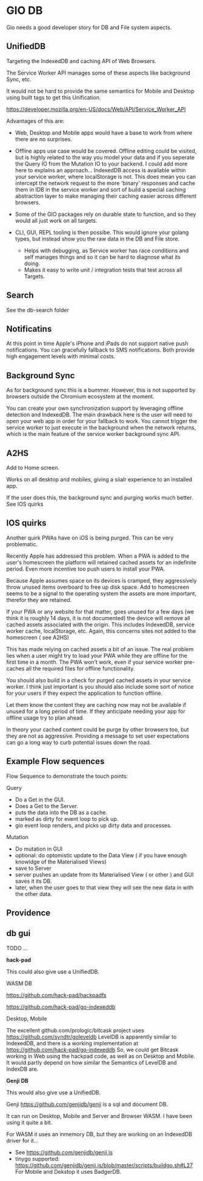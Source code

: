 # GIO DB

Gio needs a good developer story for DB and File system aspects.

## UnifiedDB

Targeting the IndexedDB and caching API of Web Browsers.

The Service Worker API manages some of these aspects like background Sync, etc.

It would not be hard to provide the same semantics for Mobile and Desktop using built tags to get this Unification.

https://developer.mozilla.org/en-US/docs/Web/API/Service_Worker_API

Advantages of this are:

- Web, Desktop and Mobile apps would have a base to work from where there are no surprises. 

- Offline apps use case would be covered. Offline editing could be visited, but is highly related to the way you model your data and if you seperate the Query IO from the Mutation IO to your backend. I could add more here to explains an approach... IndexedDB access is available within your service worker, where localStorage is not. This does mean you can intercept the network request to the more 'binary' responses and cache them in IDB in the service worker and sort of build a special caching abstraction layer to make managing their caching easier across different browsers.

- Some of the GIO packages rely on durable state to function, and so they would all just work on all targets.

- CLI, GUI, REPL tooling is then possibe. This would ignore your golang types, but instead show you the raw data in the DB and File store.
  - Helps with debugging, as Service worker has race conditions and self manages things and so it can be hard to diagnose what its doing.
  - Makes it easy to write unit / integration tests that test across all Targets.


## Search

See the db-search folder

## Notificatins

At this point in time Apple's iPhone and iPads do not support native push notifications. You can gracefully fallback to SMS notifications. Both provide high engagement levels with minimal costs.

## Background Sync

As for background sync this is a bummer. However, this is not supported by browsers outside the Chromium ecosystem at the moment.

You can create your own synchronization support by leveraging offline detection and IndexedDB. The main drawback here is the user will need to open your web app in order for your fallback to work. You cannot trigger the service worker to just execute in the background when the network returns, which is the main feature of the service worker background sync API.

## A2HS

Add to Home screen.

Works on all desktop and mobiles, giving a siialr experience to an installed app.

If the user does this, the background sync and purging works much better. See IOS quirks



## IOS quirks

Another quirk PWAs have on iOS is being purged. This can be very problematic.

Recently Apple has addressed this problem. When a PWA is added to the user's homescreen the platform will retained cached assets for an indefinite period. Even more incentive too push users to install your PWA.

Because Apple assumes space on its devices is cramped, they aggressively throw unused items overboard to free up disk space. Add to homescreen seems to be a signal to the operating system the assets are more important, therefor they are retained.

If your PWA or any website for that matter, goes unused for a few days (we think it is roughly 14 days, it is not documented) the device will remove all cached assets associated with the origin. This includes IndexedDB, service worker cache, localStorage, etc. Again, this concerns sites not added to the homescreen ( see A2HS)

This has made relying on cached assets a bit of an issue. The real problem lies when a user might try to load your PWA while they are offline for the first time in a month. The PWA won’t work, even if your service worker pre-caches all the required files for offline functionality.

You should also build in a check for purged cached assets in your service worker. I think just important is you should also include some sort of notice for your users if they expect the application to function offline.

Let them know the content they are caching now may not be available if unused for a long period of time. If they anticipate needing your app for offline usage try to plan ahead.

In theory your cached content could be purge by other browsers too, but they are not as aggressive. Providing a message to set user expectations can go a long way to curb potential issues down the road.

## Example Flow sequences

Flow Sequence to demonstrate the touch points:

Query
- Do a Get in the GUI.
- Does a Get to the Server.
- puts the data into the DB as a cache.
- marked as dirty for event loop to pick up.
- gio event loop renders, and picks up dirty data and processes.

Mutation
- Do mutation in GUI
- optional: do optomistic update to the Data View ( if you have enough knowldge of the Materialised Views)
- save to Server
- server pushes an update from its Materialised View ( or other ) and GUI saves it its DB.
- later, when the user goes to that view they will see the new data in with the other data.



## Providence

## db gui

TODO ...

**hack-pad**

This could also give use a UnifiedDB.

WASM DB

https://github.com/hack-pad/hackpadfs

https://github.com/hack-pad/go-indexeddb

Desktop, Mobile

The excellent github.com/prologic/bitcask project uses https://github.com/syndtr/goleveldb
LevelDB is apparently similar to IndexedDB, and there is a working implementation at https://github.com/hack-pad/go-indexeddb
So, we could get Bitcask working in Web using the hackpad code, as well as on Desktop and Mobile. It would partly depend on how similar the Semantics of LevelDB and IndexDB are.

**Genji DB**

This would also give use a UnifiedDB.

Genji https://github.com/genjidb/genji is a sql and document DB. 

It can run on Desktop, Mobile and Server and Browser WASM. I have been using it quite a bit.

For WASM it uses an inmemory DB, but they are working on an IndexedDB driver for it...
- See https://github.com/genjidb/genji.js 
- tinygo supported: https://github.com/genjidb/genji.js/blob/master/scripts/buildgo.sh#L27
For Mobile and Dekstop it uses BadgerDB.